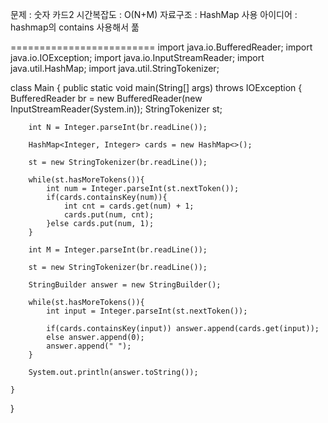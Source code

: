 문제 : 숫자 카드2
시간복잡도 : O(N+M)
자료구조 : HashMap 사용
아이디어 : hashmap의 contains 사용해서 풂



=========================
import java.io.BufferedReader;
import java.io.IOException;
import java.io.InputStreamReader;
import java.util.HashMap;
import java.util.StringTokenizer;

class Main {
    public static void main(String[] args) throws IOException {
        BufferedReader br = new BufferedReader(new InputStreamReader(System.in));
        StringTokenizer st;

        int N = Integer.parseInt(br.readLine());

        HashMap<Integer, Integer> cards = new HashMap<>();

        st = new StringTokenizer(br.readLine());

        while(st.hasMoreTokens()){
            int num = Integer.parseInt(st.nextToken());
            if(cards.containsKey(num)){
                int cnt = cards.get(num) + 1;
                cards.put(num, cnt);
            }else cards.put(num, 1);
        }

        int M = Integer.parseInt(br.readLine());

        st = new StringTokenizer(br.readLine());

        StringBuilder answer = new StringBuilder();

        while(st.hasMoreTokens()){
            int input = Integer.parseInt(st.nextToken());
            
            if(cards.containsKey(input)) answer.append(cards.get(input));
            else answer.append(0);
            answer.append(" ");
        }

        System.out.println(answer.toString());
        
    }
}
